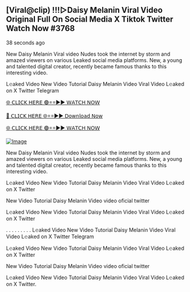 ## [Viral@clip) !!!▷Daisy Melanin Viral Video Original Full On Social Media X Tiktok Twitter  Watch Now #3768

38 seconds ago

New Daisy Melanin Viral video Nudes took the internet by storm and amazed viewers on various Leaked social media platforms. New, a young and talented digital creator, recently became famous thanks to this interesting video.

L𝚎aked Video New Video Tutorial Daisy Melanin Video Viral Video L𝚎aked on X Twitter Telegram

[🌐 𝖢𝖫𝖨𝖢𝖪 𝖧𝖤𝖱𝖤 🟢==►► 𝖶𝖠𝖳𝖢𝖧 𝖭𝖮𝖶](https://3-tanei-pinik.blogspot.com/2025/02/viral-video.html)

[🔴 𝖢𝖫𝖨𝖢𝖪 𝖧𝖤𝖱𝖤 🌐==►► 𝖣𝗈𝗐𝗇𝗅𝗈𝖺𝖽 𝖭𝗈𝗐](https://3-tanei-pinik.blogspot.com/2025/02/viral-video.html)

[🌐 𝖢𝖫𝖨𝖢𝖪 𝖧𝖤𝖱𝖤 🟢==►► 𝖶𝖠𝖳𝖢𝖧 𝖭𝖮𝖶](https://3-tanei-pinik.blogspot.com/2025/02/viral-video.html)

[![Image](https://github.com/user-attachments/assets/ff3b7bd4-415c-4ca3-a6c8-b1f096193c29)](https://3-tanei-pinik.blogspot.com/2025/02/viral-video.html)

New Daisy Melanin Viral video Nudes took the internet by storm and amazed viewers on various Leaked social media platforms. New, a young and talented digital creator, recently became famous thanks to this interesting video.

L𝚎aked Video New Video Tutorial Daisy Melanin Video Viral Video L𝚎aked on X Twitter

New Video Tutorial Daisy Melanin Video video oficial twitter

L𝚎aked Video New Video Tutorial Daisy Melanin Video Viral Video L𝚎aked on X Twitter

. . . . . . . . . L𝚎aked Video New Video Tutorial Daisy Melanin Video Viral Video L𝚎aked on X Twitter Telegram

L𝚎aked Video New Video Tutorial Daisy Melanin Video Viral Video L𝚎aked on X Twitter

New Video Tutorial Daisy Melanin Video video oficial twitter

L𝚎aked Video New Video Tutorial Daisy Melanin Video Viral Video L𝚎aked on X Twitter.

